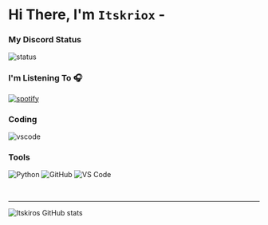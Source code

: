 # Hi There, I'm `Itskriox` -

### My Discord Status
![status](https://api.statusbadges.me/badge/status/320532956412379136)

### I'm Listening To 🎧
[![spotify](https://api.statusbadges.me/badge/spotify/754454148757323917)](https://api.statusbadges.me/openspotify/754454148757323917)

### Coding
![vscode](https://api.statusbadges.me/badge/vscode/754454148757323917)

### Tools
![Python](http://img.shields.io/badge/-Python-3776AB?style=flat-square&logo=python&logoColor=ffffff)
![GitHub](https://img.shields.io/badge/-GitHub-181717?style=flat-square&logo=github)
![VS Code](http://img.shields.io/badge/-VS%20Code-007ACC?style=flat-square&logo=visual-studio-code&logoColor=ffffff)

<br/>

--- 


![Itskiros GitHub stats](https://github-readme-stats.vercel.app/api?username=itskirox&show_icons=true&theme=gruvbox&hide_border=True)
